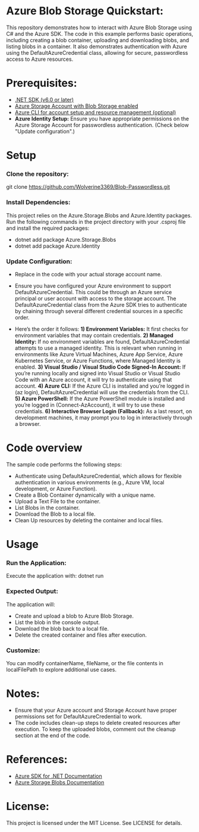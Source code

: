 # Azure Blob Storage Quickstart:
This repository demonstrates how to interact with Azure Blob Storage using C# and the Azure SDK. The code in this example performs basic operations, including creating a blob container, uploading and downloading blobs, and listing blobs in a container. It also demonstrates authentication with Azure using the DefaultAzureCredential class, allowing for secure, passwordless access to Azure resources.

# Prerequisites:
* [.NET SDK (v6.0 or later)](https://dotnet.microsoft.com/en-us/download)
* [Azure Storage Account with Blob Storage enabled](https://portal.azure.com/)
* [Azure CLI for account setup and resource management (optional)](https://learn.microsoft.com/en-us/cli/azure/install-azure-cli)
* **Azure Identity Setup:** Ensure you have appropriate permissions on the Azure Storage Account for passwordless authentication. (Check below "Update configuration".)

# Setup
### Clone the repository:
git clone https://github.com/Wolverine3369/Blob-Passwordless.git

### Install Dependencies: 
This project relies on the Azure.Storage.Blobs and Azure.Identity packages. Run the following commands in the project directory with your .csproj file and install the required packages:
* dotnet add package Azure.Storage.Blobs
* dotnet add package Azure.Identity

### Update Configuration:
* Replace <storage-account-name> in the code with your actual storage account name.
* Ensure you have configured your Azure environment to support DefaultAzureCredential. This could be through an Azure service principal or user account with access to the storage account. The DefaultAzureCredential class from the Azure SDK tries to authenticate by chaining through several different credential sources in a specific order.

* Here’s the order it follows:
**1) Environment Variables:** It first checks for environment variables that may contain credentials. 
**2) Managed Identity:** If no environment variables are found, DefaultAzureCredential attempts to use a managed identity. This is relevant when running in environments like Azure Virtual Machines, Azure App Service, Azure Kubernetes Service, or Azure Functions, where Managed Identity is enabled.
**3) Visual Studio / Visual Studio Code Signed-In Account:** If you’re running locally and signed into Visual Studio or Visual Studio Code with an Azure account, it will try to authenticate using that account.
**4) Azure CLI:** If the Azure CLI is installed and you’re logged in (az login), DefaultAzureCredential will use the credentials from the CLI.
**5) Azure PowerShell:** If the Azure PowerShell module is installed and you’re logged in (Connect-AzAccount), it will try to use these credentials.
**6) Interactive Browser Login (Fallback):** As a last resort, on development machines, it may prompt you to log in interactively through a browser.

# Code overview
The sample code performs the following steps:
* Authenticate using DefaultAzureCredential, which allows for flexible authentication in various environments (e.g., Azure VM, local development, or Azure Function).
* Create a Blob Container dynamically with a unique name.
* Upload a Text File to the container.
* List Blobs in the container.
* Download the Blob to a local file.
* Clean Up resources by deleting the container and local files.

# Usage
### Run the Application:
Execute the application with: dotnet run

### Expected Output:
The application will:
* Create and upload a blob to Azure Blob Storage.
* List the blob in the console output.
* Download the blob back to a local file.
* Delete the created container and files after execution.

### Customize:
You can modify containerName, fileName, or the file contents in localFilePath to explore additional use cases.

# Notes:
* Ensure that your Azure account and Storage Account have proper permissions set for DefaultAzureCredential to work.
* The code includes clean-up steps to delete created resources after execution. To keep the uploaded blobs, comment out the cleanup section at the end of the code.

# References:
* [Azure SDK for .NET Documentation](https://learn.microsoft.com/en-us/dotnet/azure/)
* [Azure Storage Blobs Documentation](https://learn.microsoft.com/en-us/azure/storage/blobs/)

# License:
This project is licensed under the MIT License. See LICENSE for details.
